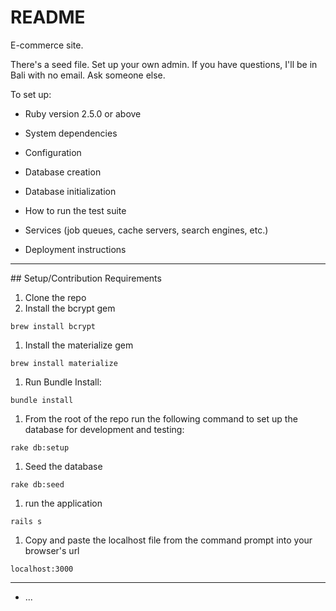 # README


E-commerce site.

There's a seed file. Set up your own admin. If you have questions, I'll be in Bali with no email. Ask someone else.

To set up:

* Ruby version 2.5.0 or above

* System dependencies

* Configuration

* Database creation

* Database initialization

* How to run the test suite

* Services (job queues, cache servers, search engines, etc.)

* Deployment instructions

<hr />
## Setup/Contribution Requirements

1. Clone the repo
1. Install the bcrypt gem
```
brew install bcrypt
```
1. Install the materialize gem
```
brew install materialize
```
1. Run Bundle Install:
```
bundle install
```
1. From the root of the repo run the following command to set up the database for development and testing:
```
rake db:setup
```
1. Seed the database
```
rake db:seed
```
1. run the application
```
rails s
```
1. Copy and paste the localhost file from the command prompt into your browser's url
```
localhost:3000
```
<hr />

* ...
